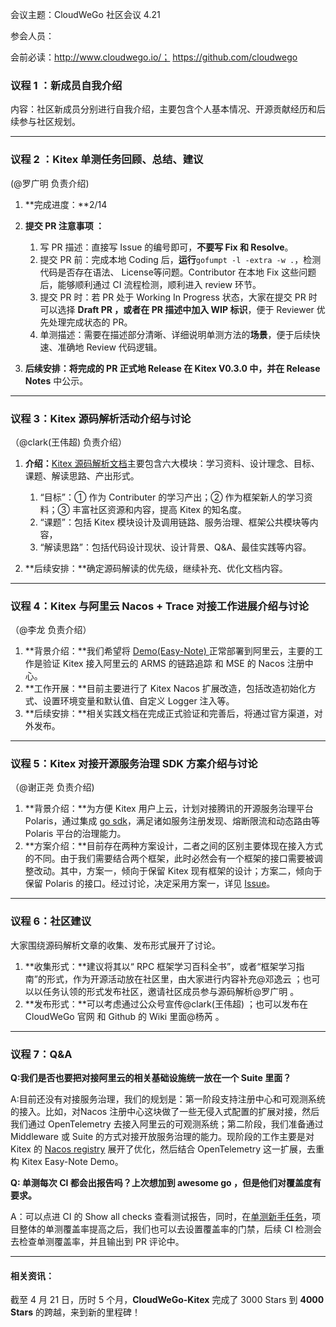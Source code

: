 会议主题：CloudWeGo 社区会议 4.21

参会人员：

会前必读：http://www.cloudwego.io/；
https://github.com/cloudwego

### 议程 1 ：新成员自我介绍

内容：社区新成员分别进行自我介绍，主要包含个人基本情况、开源贡献经历和后续参与社区规划。

---

### 议程 2 ：Kitex 单测任务回顾、总结、建议

(@罗广明 负责介绍)

1. **完成进度：**2/14
2. **提交 ****PR**** 注意事项 ：**
   
   1. 写 PR 描述：直接写 Issue 的编号即可，**不要写 Fix 和 Resolve**。
   2. 提交 PR 前：完成本地 Coding 后，**运行**`gofumpt -l -extra -w .`，检测代码是否存在语法、 License等问题。Contributor 在本地 Fix 这些问题后，能够顺利通过 CI 流程检测，顺利进入 review 环节。
   3. 提交 PR 时：若 PR 处于 Working In Progress 状态，大家在提交 PR 时可以选择 **Draft PR **，或者在 PR 描述中**加入 ****WIP**** 标识**，便于  Reviewer 优先处理完成状态的 PR。
   4. 单测描述：需要在描述部分清晰、详细说明单测方法的**场景**，便于后续快速、准确地 Review 代码逻辑。
3. **后续安排：**将完成的 PR 正式地 Release 在 Kitex V0.3.0 中，并在** Release Notes** 中公示。

---

### 议程 3：Kitex 源码解析活动介绍与讨论

（@clark(王伟超) 负责介绍）

1. **介绍：**[Kitex 源码解析文档](https://eqdqs8cqx6.feishu.cn/docs/doccnMNWfHJA94g1QqjhduMP2Eg?from=from_copylink)主要包含六大模块：学习资料、设计理念、目标、课题、解读思路、产出形式。
   
   1. “目标”：① 作为 Contributer 的学习产出；② 作为框架新人的学习资料；③ 丰富社区资源和内容，提高 Kitex 的知名度。
   2. “课题”：包括 Kitex 模块设计及调用链路、服务治理、框架公共模块等内容，
   3. “解读思路”：包括代码设计现状、设计背景、Q&A、最佳实践等内容。
2. **后续安排：**确定源码解读的优先级，继续补充、优化文档内容。

---

### 议程 4：Kitex 与阿里云 Nacos + Trace 对接工作进展介绍与讨论

（@李龙  负责介绍）

1. **背景介绍：**我们希望将 [Demo(Easy-Note) ](https://github.com/cloudwego/kitex-examples/pull/27)正常部署到阿里云，主要的工作是验证 Kitex 接入阿里云的 ARMS 的链路追踪 和 MSE 的 Nacos 注册中心。
2. **工作开展：**目前主要进行了 Kitex Nacos 扩展改造，包括改造初始化方式、设置环境变量和默认值、自定义 Logger 注入等。
3. **后续安排：**相关实践文档在完成正式验证和完善后，将通过官方渠道，对外发布。

---

### 议程 5：Kitex 对接开源服务治理 SDK 方案介绍与讨论

（@谢正尧 负责介绍)

1. **背景介绍：**为方便 Kitex 用户上云，计划对接腾讯的开源服务治理平台 Polaris，通过集成 [go sdk](https://github.com/polarismesh/polaris-go/tree/main/examples/quickstart)，满足诸如服务注册发现、熔断限流和动态路由等 Polaris 平台的治理能力。
2. **方案介绍：**目前存在两种方案设计，二者之间的区别主要体现在接入方式的不同。由于我们需要结合两个框架，此时必然会有一个框架的接口需要被调整改动。其中，方案一，倾向于保留 Kitex 现有框架的设计；方案二，倾向于保留 Polaris 的接口。经过讨论，决定采用方案一，详见 [Issue](https://github.com/cloudwego/kitex/issues/421)。

---

### 议程 6：社区建议

大家围绕源码解析文章的收集、发布形式展开了讨论。

1. **收集形式：**建议将其以“ RPC 框架学习百科全书”，或者“框架学习指南”的形式，作为开源活动放在社区里，由大家进行内容补充@邓逸云 ；也可以以任务认领的形式发布社区，邀请社区成员参与源码解析@罗广明 。
2. **发布形式：**可以考虑通过公众号宣传@clark(王伟超) ；也可以发布在 CloudWeGo 官网 和 Github 的 Wiki 里面@杨芮 。

---

### 议程 7：Q&A

**Q:我们是否也要把对接阿里云的相关基础设施统一放在一个 Suite 里面？**

A:目前还没有对接服务治理，我们的规划是：第一阶段支持注册中心和可观测系统的接入。比如，对Nacos 注册中心这块做了一些无侵入式配置的扩展对接，然后我们通过 OpenTelemetry 去接入阿里云的可观测系统；第二阶段，我们准备通过 Middleware 或 Suite 的方式对接开放服务治理的能力。现阶段的工作主要是对 Kitex 的 [Nacos registry](https://github.com/kitex-contrib/registry-nacos) 展开了优化，然后结合  OpenTelemetry 这一扩展，去重构 Kitex Easy-Note  Demo。

**Q: 单测每次 ****CI**** 都会出报告吗？上次想加到 awesome go ，但是他们对覆盖度有要求。**

A：可以点进 CI 的 Show all checks 查看测试报告，同时，在[单测新手任务](https://github.com/cloudwego/kitex/issues/372)，项目整体的单测覆盖率提高之后，我们也可以去设置覆盖率的门禁，后续 CI 检测会去检查单测覆盖率，并且输出到 PR 评论中。

---

#### 相关资讯：

截至 4 月 21 日，历时 5 个月，**CloudWeGo-Kitex** 完成了 3000 Stars 到 **4000 Stars** 的跨越，来到新的里程碑！

